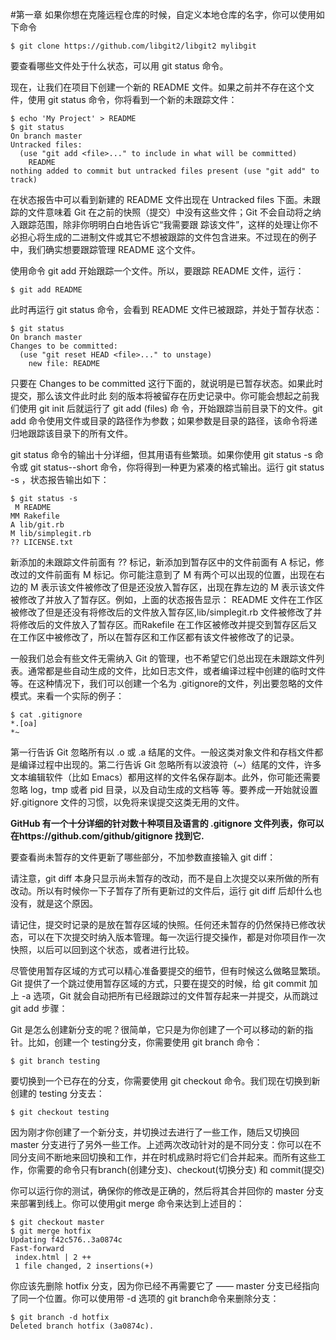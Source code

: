 #第一章
如果你想在克隆远程仓库的时候，自定义本地仓库的名字，你可以使用如下命令
```
$ git clone https://github.com/libgit2/libgit2 mylibgit
```
要查看哪些文件处于什么状态，可以用 git status 命令。

现在，让我们在项目下创建一个新的 README 文件。如果之前并不存在这个文件，使用 git status 命令，你将看到一个新的未跟踪文件：
```
$ echo 'My Project' > README
$ git status
On branch master
Untracked files:
  (use "git add <file>..." to include in what will be committed)
    README
nothing added to commit but untracked files present (use "git add" to
track)
```
在状态报告中可以看到新建的 README 文件出现在 Untracked files 下面。未跟踪的文件意味着 Git
在之前的快照（提交）中没有这些文件；Git 不会自动将之纳入跟踪范围，除非你明明白白地告诉它“我需要跟
踪该文件”，这样的处理让你不必担心将生成的二进制文件或其它不想被跟踪的文件包含进来。不过现在的例子
中，我们确实想要跟踪管理 README 这个文件。

使用命令 git add 开始跟踪一个文件。所以，要跟踪 README 文件，运行：
```
$ git add README
```

此时再运行 git status 命令，会看到 README 文件已被跟踪，并处于暂存状态：
```
$ git status
On branch master
Changes to be committed:
  (use "git reset HEAD <file>..." to unstage)
    new file: README
```

只要在 Changes to be committed 这行下面的，就说明是已暂存状态。如果此时提交，那么该文件此时此
刻的版本将被留存在历史记录中。你可能会想起之前我们使用 git init 后就运行了 git add (files) 命
令，开始跟踪当前目录下的文件。git add 命令使用文件或目录的路径作为参数；如果参数是目录的路径，该命令将递归地跟踪该目录下的所有文件。

git status 命令的输出十分详细，但其用语有些繁琐。如果你使用 git status -s 命令或 git status--short 命令，你将得到一种更为紧凑的格式输出。运行 git status -s ，状态报告输出如下：
```
$ git status -s
 M README
MM Rakefile
A lib/git.rb
M lib/simplegit.rb
?? LICENSE.txt
```
新添加的未跟踪文件前面有 ?? 标记，新添加到暂存区中的文件前面有 A 标记，修改过的文件前面有 M 标记。你可能注意到了 M 有两个可以出现的位置，出现在右边的 M 表示该文件被修改了但是还没放入暂存区，出现在靠左边的 M 表示该文件被修改了并放入了暂存区。例如，上面的状态报告显示： README 文件在工作区被修改了但是还没有将修改后的文件放入暂存区,lib/simplegit.rb 文件被修改了并将修改后的文件放入了暂存区。而Rakefile 在工作区被修改并提交到暂存区后又在工作区中被修改了，所以在暂存区和工作区都有该文件被修改了的记录。

一般我们总会有些文件无需纳入 Git 的管理，也不希望它们总出现在未跟踪文件列表。通常都是些自动生成的文件，比如日志文件，或者编译过程中创建的临时文件等。在这种情况下，我们可以创建一个名为 .gitignore的文件，列出要忽略的文件模式。来看一个实际的例子：
```
$ cat .gitignore
*.[oa]
*~
```
第一行告诉 Git 忽略所有以 .o 或 .a 结尾的文件。一般这类对象文件和存档文件都是编译过程中出现的。第二行告诉 Git 忽略所有以波浪符（~）结尾的文件，许多文本编辑软件（比如 Emacs）都用这样的文件名保存副本。此外，你可能还需要忽略 log，tmp 或者 pid 目录，以及自动生成的文档等
等。要养成一开始就设置好.gitignore 文件的习惯，以免将来误提交这类无用的文件。

**GitHub 有一个十分详细的针对数十种项目及语言的 .gitignore 文件列表，你可以在https://github.com/github/gitignore 找到它.**

要查看尚未暂存的文件更新了哪些部分，不加参数直接输入 git diff：

请注意，git diff 本身只显示尚未暂存的改动，而不是自上次提交以来所做的所有改动。所以有时候你一下子暂存了所有更新过的文件后，运行 git diff 后却什么也没有，就是这个原因。

请记住，提交时记录的是放在暂存区域的快照。任何还未暂存的仍然保持已修改状态，可以在下次提交时纳入版本管理。每一次运行提交操作，都是对你项目作一次快照，以后可以回到这个状态，或者进行比较。

尽管使用暂存区域的方式可以精心准备要提交的细节，但有时候这么做略显繁琐。Git 提供了一个跳过使用暂存区域的方式，只要在提交的时候，给 git commit 加上 -a 选项，Git 就会自动把所有已经跟踪过的文件暂存起来一并提交，从而跳过 git add 步骤：


Git 是怎么创建新分支的呢？很简单，它只是为你创建了一个可以移动的新的指针。比如，创建一个 testing分支，你需要使用 git branch 命令：
```
$ git branch testing
```

要切换到一个已存在的分支，你需要使用 git checkout 命令。我们现在切换到新创建的 testing 分支去：
```
$ git checkout testing
```

因为刚才你创建了一个新分支，并切换过去进行了一些工作，随后又切换回 master 分支进行了另外一些工作。上述两次改动针对的是不同分支：你可以在不同分支间不断地来回切换和工作，并在时机成熟时将它们合并起来。而所有这些工作，你需要的命令只有branch(创建分支)、checkout(切换分支) 和 commit(提交)

你可以运行你的测试，确保你的修改是正确的，然后将其合并回你的 master 分支来部署到线上。你可以使用git merge 命令来达到上述目的：

```
$ git checkout master
$ git merge hotfix
Updating f42c576..3a0874c
Fast-forward
 index.html | 2 ++
 1 file changed, 2 insertions(+)
```

你应该先删除 hotfix 分支，因为你已经不再需要它了 —— master 分支已经指向了同一个位置。你可以使用带 -d 选项的 git branch命令来删除分支：

```
$ git branch -d hotfix
Deleted branch hotfix (3a0874c).
```
